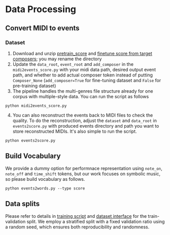 # Data Processing

## Convert MIDI to events

### Dataset
1. Download and unzip [pretrain_score]([https://zenodo.org/records/13122742](https://huggingface.co/Itsuki-music/Generality_to_Mastery/blob/main/full/pretrain_score.zip)) and [finetune score from target composers](https://huggingface.co/Itsuki-music/Generality_to_Mastery/blob/main/full/finetune_top4_selected_new.zip); you may rename the directory
2. Update the `data_root`, `event_root` and `add_composer` in the `midi2events_score.py` with your midi data path, desired output event path, and whether to add actual composer token instead of putting `Composer_None` (`add_composer=True` for fine-tuning dataset and `False` for pre-training dataset)
3. The pipeline handles the multi-genres file structure already for one corpus with multiple-style data. You can run the script as follows
```angular2html
python midi2events_score.py
```
4. You can also reconstruct the events back to MIDI files to check the quality. To do the reconstruction, adjust the `dataset` and `data_root` in `events2score.py` with produced events directory and path you want to store reconstructed MIDIs. It's also simple to run the script.
```angular2html
python events2score.py
```

## Build Vocabulary
We provide a dummy option for performnace representation using `note_on`, `note_off` and `time_shift` tokens, but our work focuses on symbolic music, so please build vocabulary as follows.
```angular2html
python events2words.py --type score
```

## Data splits
Please refer to details in [training script](https://github.com/AndyWeasley2004/Generality-to-Mastery/blob/main/train_score.py) and [dataset interface](https://github.com/AndyWeasley2004/Generality-to-Mastery/blob/main/dataloader.py) for the train-validation split. We employ a stratified split with a fixed validation ratio using a random seed, which ensures both reproducibility and randomness.

